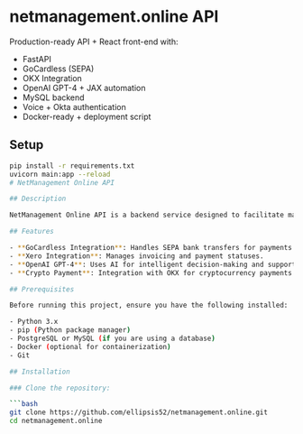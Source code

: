 # netmanagement.online API

Production-ready API + React front-end with:
- FastAPI
- GoCardless (SEPA)
- OKX Integration
- OpenAI GPT-4 + JAX automation
- MySQL backend
- Voice + Okta authentication
- Docker-ready + deployment script

## Setup

```bash
pip install -r requirements.txt
uvicorn main:app --reload
# NetManagement Online API

## Description

NetManagement Online API is a backend service designed to facilitate management of client invoicing, payments, and cryptocurrency integrations using GoCardless, OpenAI GPT-4, and other APIs.

## Features

- **GoCardless Integration**: Handles SEPA bank transfers for payments.
- **Xero Integration**: Manages invoicing and payment statuses.
- **OpenAI GPT-4**: Uses AI for intelligent decision-making and support.
- **Crypto Payment**: Integration with OKX for cryptocurrency payments.

## Prerequisites

Before running this project, ensure you have the following installed:

- Python 3.x
- pip (Python package manager)
- PostgreSQL or MySQL (if you are using a database)
- Docker (optional for containerization)
- Git

## Installation

### Clone the repository:

```bash
git clone https://github.com/ellipsis52/netmanagement.online.git
cd netmanagement.online
